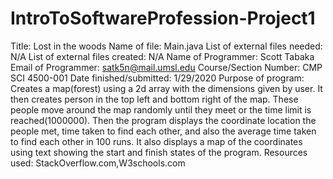 # IntroToSoftwareProfession-Project1

Title:                          Lost in the woods
Name of file:                   Main.java
List of external files needed:  N/A
List of external files created: N/A
Name of Programmer:             Scott Tabaka
Email of Programmer:            satk5n@mail.umsl.edu
Course/Section Number:          CMP SCI 4500-001
Date finished/submitted:        1/29/2020
Purpose of program:             Creates a map(forest) using a 2d array with the dimensions given by user.
                                It then creates person in the top left and bottom right of the map.  These people move
                                around the map randomly until they meet or the time limit is reached(1000000).  Then the
                                program displays the coordinate location the people met, time taken to find each other,
                                and also the average time taken to find each other in 100 runs.  It also displays a map
                                of the coordinates using text showing the start and finish states of the program.
Resources used:                 StackOverflow.com,W3schools.com
